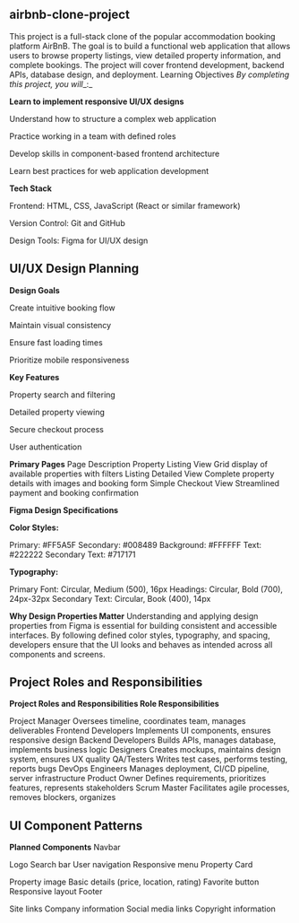 ## airbnb-clone-project
This project is a full-stack clone of the popular accommodation booking platform AirBnB. The goal is to build a functional web application that allows users to browse property listings, view detailed property information, and complete bookings. The project will cover frontend development, backend APIs, database design, and deployment.
Learning Objectives
_By completing this project, you will__:_

**Learn to implement responsive UI/UX designs**

Understand how to structure a complex web application 

Practice working in a team with defined roles 

Develop skills in component-based frontend architecture 

Learn best practices for web application development 


**Tech Stack**

Frontend: HTML, CSS, JavaScript (React or similar framework)

Version Control: Git and GitHub

Design Tools: Figma for UI/UX design

## UI/UX Design Planning

**Design Goals**

Create intuitive booking flow

Maintain visual consistency

Ensure fast loading times

Prioritize mobile responsiveness


**Key Features**

Property search and filtering

Detailed property viewing

Secure checkout process

User authentication

**Primary Pages**
Page	Description
Property Listing View	Grid display of available properties with filters
Listing Detailed View	Complete property details with images and booking form
Simple Checkout View	Streamlined payment and booking confirmation

**Figma Design Specifications**

**Color Styles:**

Primary: #FF5A5F
Secondary: #008489
Background: #FFFFFF
Text: #222222
Secondary Text: #717171

**Typography:**

Primary Font: Circular, Medium (500), 16px
Headings: Circular, Bold (700), 24px-32px
Secondary Text: Circular, Book (400), 14px

**Why Design Properties Matter**
Understanding and applying design properties from Figma is essential for building consistent and accessible interfaces. By following defined color styles, typography, and spacing, developers ensure that the UI looks and behaves as intended across all components and screens. 

## Project Roles and Responsibilities
**Project Roles and Responsibilities
Role	Responsibilities**

Project Manager	Oversees timeline, coordinates team, manages deliverables
Frontend Developers	Implements UI components, ensures responsive design
Backend Developers	Builds APIs, manages database, implements business logic
Designers	Creates mockups, maintains design system, ensures UX quality
QA/Testers	Writes test cases, performs testing, reports bugs
DevOps Engineers	Manages deployment, CI/CD pipeline, server infrastructure
Product Owner	Defines requirements, prioritizes features, represents stakeholders
Scrum Master	Facilitates agile processes, removes blockers, organizes

## UI Component Patterns

**Planned Components**
Navbar

Logo
Search bar
User navigation
Responsive menu
Property Card

Property image
Basic details (price, location, rating)
Favorite button
Responsive layout
Footer

Site links
Company information
Social media links
Copyright information
